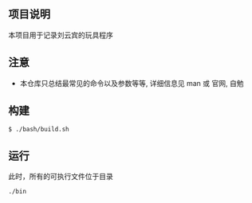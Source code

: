 
## 项目说明
本项目用于记录刘云宾的玩具程序

## 注意
* 本仓库只总结最常见的命令以及参数等等, 详细信息见 man 或 官网, 自勉

## 构建
```
$ ./bash/build.sh
```

## 运行
此时，所有的可执行文件位于目录

```
./bin
```

